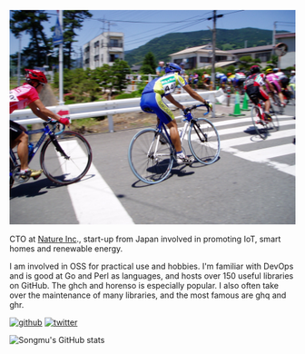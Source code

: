 ![](images/2004-06-05-race.jpg)

CTO at [Nature Inc](https://en.nature.global/)., start-up from Japan involved in promoting IoT, smart homes and renewable energy.

I am involved in OSS for practical use and hobbies.
I'm familiar with DevOps and is good at Go and Perl as languages, and hosts over 150 useful libraries on GitHub. The ghch and horenso is especially popular.
I also often take over the maintenance of many libraries, and the most famous are ghq and ghr.

[![github](https://img.shields.io/github/followers/Songmu?label=Follow%20%40Songmu&style=social)](https://github.com/Songmu)
[![twitter](https://img.shields.io/twitter/follow/Songmu?style=social)](https://twitter.com/Songmu)

![Songmu's GitHub stats](https://github-readme-stats.vercel.app/api?username=Songmu&hide=["contribs","issues"])
